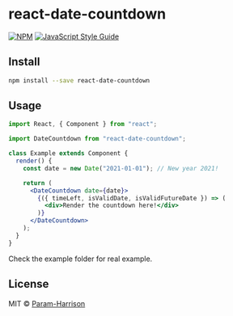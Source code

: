 # react-date-countdown

>

[![NPM](https://img.shields.io/npm/v/react-date-countdown.svg)](https://www.npmjs.com/package/react-date-countdown) [![JavaScript Style Guide](https://img.shields.io/badge/code_style-standard-brightgreen.svg)](https://standardjs.com)

## Install

```bash
npm install --save react-date-countdown
```

## Usage

```jsx
import React, { Component } from "react";

import DateCountdown from "react-date-countdown";

class Example extends Component {
  render() {
    const date = new Date("2021-01-01"); // New year 2021!

    return (
      <DateCountdown date={date}>
        {({ timeLeft, isValidDate, isValidFutureDate }) => (
          <div>Render the countdown here!</div>
        )}
      </DateCountdown>
    );
  }
}
```

Check the example folder for real example.

## License

MIT © [Param-Harrison](https://github.com/Param-Harrison)
